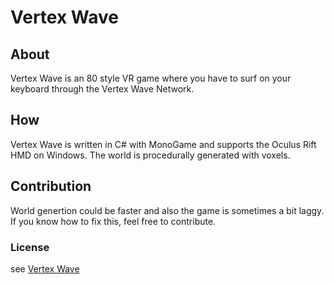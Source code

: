 # Vertex Wave

## About
Vertex Wave is an 80 style VR game where you have to surf on your keyboard through the Vertex Wave Network.

## How
Vertex Wave is written in C# with MonoGame and supports the Oculus Rift HMD on Windows.
The world is procedurally generated with voxels.

## Contribution
World genertion could be faster and also the game is sometimes a bit laggy.
If you know how to fix this, feel free to contribute.

### License
see [Vertex Wave](https://vertexwave.network)
